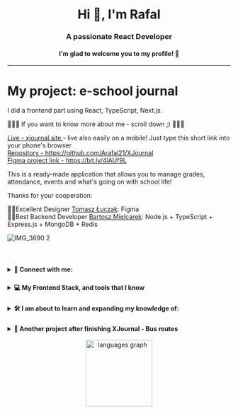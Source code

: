 ###

<h1 align="center">Hi 👋, I'm Rafal</h1>
<h3 align="center">A passionate React Developer</h3>
<h4 align="center">I'm glad to welcome you to my profile! 🙌</h4>
<hr/>
<h1>My project: e-school journal</h1>

<p align="left"> 
I did a frontend part using React, TypeScript, Next.js. <br/>
	
🎉🎉🎉
If you want to know more about me - scroll down ;)
🎉🎉🎉

<a href="https://www.xjournal.site/" rel="noopener">Live - xjournal.site </a> - live also easily on a mobile! Just type this short link into your phone's browser <br/>
<a href="https://github.com/Arafal21/XJournal" rel="noopener">Repository - https://github.com/Arafal21/XJournal</a> <br/>
<a href="https://www.figma.com/design/ixSiVXF9JTwrgxHL12Gz8S/School-Journal---High-Fidelity-Desktop-Mobile?node-id=50-41&p=f" rel="noopener">Figma project link - https://bit.ly/4lAUf9L </a> <br/>
	
This is a ready-made application that allows you to manage grades, attendance, events and what's going on with school life! </p>
Thanks for your cooperation: <br/>

🧑‍💻Excellent Designer [Tomasz Łuczak](https://uxfol.io/de179750): Figma  <br/>
🧑‍💻Best Backend Developer [Bartosz Mielcarek](https://github.com/l4npl): Node.js + TypeScript + Express.js + MongoDB + Redis  <br/>

</p>

![IMG_3690 2](https://github.com/user-attachments/assets/9f097899-590e-4ba1-a832-fe2aa06097a3)


<br />

###



<details><summary><b>📧 Connect with me:</b></summary>
	<br />
    <ul>
        <li><strong>E-mail: </strong> <code>rafaland21@protonmail.com</code></li>
        <li><strong>Linkedin<a href="https://linkedin.com/in/rafaland"> <code>https://linkedin.com/in/rafaland</code> </a> </strong> </li>
        <li><strong>Messenger (fb) <a href="https://facebook.com/rafalandrz"> <code>https://facebook.com/rafalandr</code></a></strong> </li>
    </ul>
			<div>
		<img align="left" width="250" src="https://repository-images.githubusercontent.com/507089682/889a6863-d25c-4a54-b2c5-8efad7260eeb" /></div>
		<div align="right">
		<br />
		<br />
		<p align="left">📝 Currently living in Warsaw PL </p>
	</div>
	
<br />
<br />
<br />
<br />
</details>



###

<details><summary><b>💻 My Frontend Stack, and tools that I know</b></summary>
<br/>

#### My Frontend Stack:
![My Skills](https://skillicons.dev/icons?i=nextjs,react,typescript,javascript,sass,html,css)


#### Other tools that I know:
![My Skills](https://skillicons.dev/icons?i=tailwind,vite,gulp,vercel,vscode,git,figma,jest,postman)


<br />
</details>

###

<details><summary><b>🛠️ I am about to learn and expanding my knowledge of:</b></summary>
<br />
 

#### I'm expanding my knowledge of:
![My Skills](https://skillicons.dev/icons?i=next,react,typescript,javascript,tailwind)


#### I'm about to learn:
![My Skills](https://skillicons.dev//icons?i=python,nodejs,mongo)




<br />
<br />
</details>

###
<details><summary><b>🎯 Another project after finishing XJournal - Bus routes </b></summary>
<br/>
<a href="https://github.com/Arafal21/bus-routes-app-coming-soon">💻https://github.com/Arafal21/bus-routes-app-coming-soon</a>
<br/>
<br />
<br />

</details>





<br/>

<div align="center">
  <img src="https://github-readme-stats.vercel.app/api/top-langs?username=Arafal21&locale=en&hide_title=false&layout=compact&card_width=320&langs_count=5&theme=dracula&hide_border=false" height="150" alt="languages graph"  />
</div>
